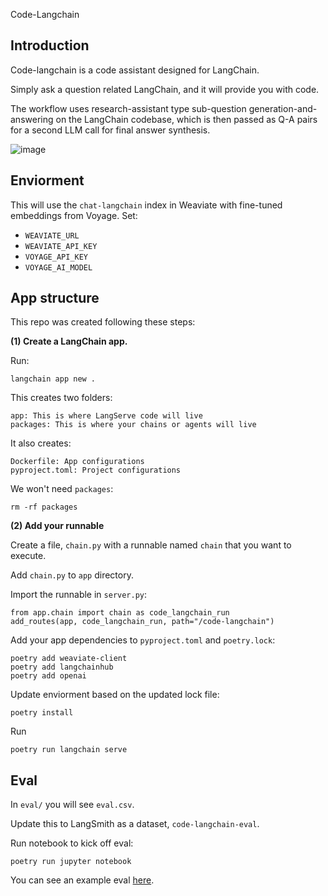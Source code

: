 Code-Langchain

## Introduction

Code-langchain is a code assistant designed for LangChain. 

Simply ask a question related LangChain, and it will provide you with code.

The workflow uses research-assistant type sub-question generation-and-answering on the LangChain codebase, which is then passed as Q-A pairs for a second LLM call for final answer synthesis.

![image](https://github.com/langchain-ai/code-langchain-v2/assets/122662504/466544df-4a26-41f6-a29e-ac3a94028b23)

## Enviorment 

This will use the `chat-langchain` index in Weaviate with fine-tuned embeddings from Voyage. Set:

* `WEAVIATE_URL`
* `WEAVIATE_API_KEY`
* `VOYAGE_API_KEY`
* `VOYAGE_AI_MODEL`

## App structure

This repo was created following these steps:

**(1) Create a LangChain app.**

Run:
```
langchain app new .  
```

This creates two folders:
```
app: This is where LangServe code will live
packages: This is where your chains or agents will live
```

It also creates:
```
Dockerfile: App configurations
pyproject.toml: Project configurations
```

We won't need `packages`:
```
rm -rf packages
```

**(2) Add your runnable**

Create a file, `chain.py` with a runnable named `chain` that you want to execute.

Add `chain.py` to `app` directory.

Import the runnable in `server.py`:
```
from app.chain import chain as code_langchain_run
add_routes(app, code_langchain_run, path="/code-langchain")
```

Add your app dependencies to `pyproject.toml` and `poetry.lock`:
```
poetry add weaviate-client
poetry add langchainhub
poetry add openai
```

Update enviorment based on the updated lock file:
```
poetry install
```

Run
```
poetry run langchain serve
```

## Eval

In `eval/` you will see `eval.csv`.

Update this to LangSmith as a dataset, `code-langchain-eval`.

Run notebook to kick off eval:
```
poetry run jupyter notebook
```

You can see an example eval [here](https://smith.langchain.com/public/747fea3b-7fa1-441b-8080-80f5e09ec518/d).